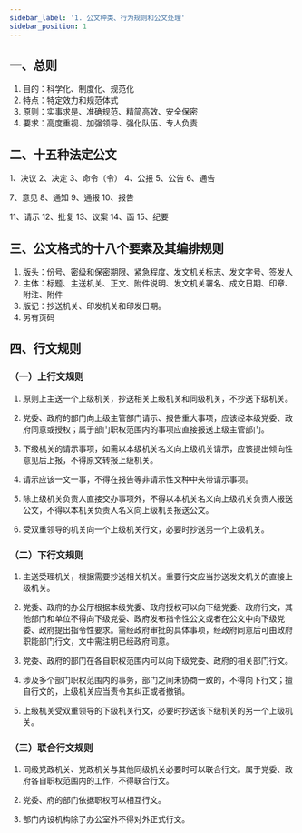 ```yaml
---
sidebar_label: '1. 公文种类、行为规则和公文处理'
sidebar_position: 1
---
```


## 一、总则

1. 目的：科学化、制度化、规范化   
2. 特点：特定效力和规范体式
3. 原则：实事求是、准确规范、精简高效、安全保密
4. 要求：高度重视、加强领导、强化队伍、专人负责

## 二、十五种法定公文

1、决议 2、决定 3、命令（令） 4、公报 5、公告 6、通告 

7、意见 8、通知 9、通报 10、报告

11、请示 12、批复 13、议案 14、函 15、纪要

## 三、公文格式的十八个要素及其编排规则

1. 版头：份号、密级和保密期限、紧急程度、发文机关标志、发文字号、签发人
2. 主体：标题、主送机关、正文、附件说明、发文机关署名、成文日期、印章、附注、附件
3. 版记：抄送机关、印发机关和印发日期。
4. 另有页码

## 四、行文规则

### （一）上行文规则

1. 原则上主送一个上级机关，抄送相关上级机关和同级机关，不抄送下级机关。

2. 党委、政府的部门向上级主管部门请示、报告重大事项，应该经本级党委、政府同意或授权；属于部门职权范围内的事项应直接报送上级主管部门。

3. 下级机关的请示事项，如需以本级机关名义向上级机关请示，应该提出倾向性意见后上报，不得原文转报上级机关。

4. 请示应该一文一事，不得在报告等非请示性文种中夹带请示事项。

5. 除上级机关负责人直接交办事项外，不得以本机关名义向上级机关负责人报送公文，不得以本机关负责人名义向上级机关报送公文。

6. 受双重领导的机关向一个上级机关行文，必要时抄送另一个上级机关。

### （二）下行文规则

1. 主送受理机关，根据需要抄送相关机关。重要行文应当抄送发文机关的直接上级机关。

2. 党委、政府的办公厅根据本级党委、政府授权可以向下级党委、政府行文，其他部门和单位不得向下级党委、政府发布指令性公文或者在公文中向下级党委、政府提出指令性要求。需经政府审批的具体事项，经政府同意后可由政府职能部门行文，文中需注明已经政府同意。

3. 党委、政府的部门在各自职权范围内可以向下级党委、政府的相关部门行文。

4. 涉及多个部门职权范围内的事务，部门之间未协商一致的，不得向下行文；擅自行文的，上级机关应当责令其纠正或者撤销。

5. 上级机关受双重领导的下级机关行文，必要时抄送该下级机关的另一个上级机关。

### （三）联合行文规则

1. 同级党政机关、党政机关与其他同级机关必要时可以联合行文。属于党委、政府各自职权范围内的工作，不得联合行文。

2. 党委、府的部门依据职权可以相互行文。

3. 部门内设机构除了办公室外不得对外正式行文。

